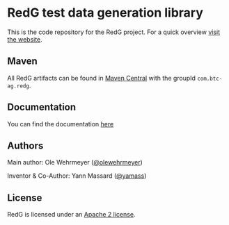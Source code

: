 # RedG test data generation library

This is the code repository for the RedG project. For a quick overview [visit the website](https://btc-ag.github.io/redg).

## Maven

All RedG artifacts can be found in [Maven Central](https://search.maven.org/#search%7Cga%7C1%7Cg%3A%22com.btc-ag.redg%22) with the groupId `com.btc-ag.redg`.

## Documentation

You can find the documentation [here](https://btc-ag.github.io/redg/documentation/)

## Authors

Main author: Ole Wehrmeyer ([@olewehrmeyer](https://github.com/olewehrmeyer))

Inventor & Co-Author: Yann Massard ([@yamass](https://github.com/yamass))

## License

RedG is licensed under an [Apache 2 license](https://www.apache.org/licenses/LICENSE-2.0).
